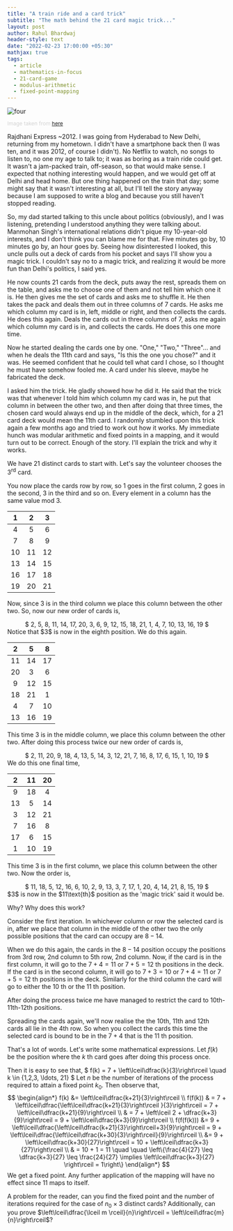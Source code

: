 ```yaml
---
title: "A train ride and a card trick"
subtitle: "The math behind the 21 card magic trick..."
layout: post
author: Rahul Bhardwaj
header-style: text
date: "2022-02-23 17:00:00 +05:30"
mathjax: true
tags:
  - article
  - mathematics-in-focus
  - 21-card-game
  - modulus-arithmetic
  - fixed-point-mapping
---
```


<div>
  <img src="/blog/media/post/2022-02-23-train-ride_img.jpeg" alt="four">
  <!-- <h1 style="margin-top: -20px">Image taken from <a href https://mathsmartinthomas.wordpress.com/2017/01/27/maths-prize-puzzle-27-january-the-21-card-trick//> /h1> -->
  <p  style="color:#D3D3D3;font-size:12px;" >Image taken from <a href="https://mathsmartinthomas.wordpress.com/">here</a>
  <!-- <a href="https://mathsmartinthomas.files.wordpress.com/2015/11/21cards.jpg">here</a> -->

</div>



Rajdhani Express ~2012. I was going from Hyderabad to New Delhi, returning from my hometown. I didn't have a smartphone back then (I was ten, and it was 2012, of course I didn't). No Netflix to watch, no songs to listen to, no one my age to talk to; it was as boring as a train ride could get. It wasn't a jam-packed train, off-season, so that would make sense. I expected that nothing interesting would happen, and we would get off at Delhi and head home. But one thing happened on the train that day; some might say that it wasn't interesting at all, but I'll tell the story anyway because I am supposed to write a blog and because you still haven't stopped reading.

So, my dad started talking to this uncle about politics (obviously), and I was listening, pretending I understood anything they were talking about. Manmohan Singh's international relations didn't pique my 10-year-old interests, and I don't think you can blame me for that. Five minutes go by, 10 minutes go by, an hour goes by. Seeing how disinterested I looked, this uncle pulls out a deck of cards from his pocket and says I'll show you a magic trick. I couldn't say no to a magic trick, and realizing it would be more fun than Delhi's politics, I said yes. 

He now counts 21 cards from the deck, puts away the rest, spreads them on the table, and asks me to choose one of them and not tell him which one it is. He then gives me the set of cards and asks me to shuffle it. He then takes the pack and deals them out in three columns of 7 cards. He asks me which column my card is in, left, middle or right, and then collects the cards. He does this again. Deals the cards out in three columns of 7, asks me again which column my card is in, and collects the cards. He does this one more time.

Now he started dealing the cards one by one. "One," "Two," "Three"... and when he deals the 11th card and says, "Is this the one you chose?" and it was. He seemed confident that he could tell what card I chose, so I thought he must have somehow fooled me. A card under his sleeve, maybe he fabricated the deck. 

I asked him the trick. He gladly showed how he did it. He said that the trick was that whenever I told him which column my card was in, he put that column in between the other two, and then after doing that three times, the chosen card would always end up in the middle of the deck, which, for a 21 card deck would mean the 11th card.
I randomly stumbled upon this trick again a few months ago and tried to work out how it works. My immediate hunch was modular arithmetic and fixed points in a mapping, and it would turn out to be correct.
Enough of the story. I'll explain the trick and why it works.

We have 21 distinct cards to start with. Let's say the volunteer chooses the $3^{\text{rd}}$ card. 

You now place the cards row by row, so 1 goes in the first column, 2 goes in the second, 3 in the third and so on. Every element in a column has the same value $\text{mod}\ 3$.

|  1   |  2   |  3   |
| :--: | :--: | :--: |
|  4   |  5   |  6   |
|  7   |  8   |  9   |
|  10  |  11  |  12  |
|  13  |  14  |  15  |
|  16  |  17  |  18  |
|  19  |  20  |  21  |

Now, since $3$ is in the third column we place this column between the other two. So, now our new order of cards is,
<center>
$
2, 5, 8, 11, 14, 17, 20, 3, 6, 9, 12, 15, 18, 21, 1, 4, 7, 10, 13, 16, 19
$
</center>
Notice that $3$ is now in the eighth position. We do this again.

|  2   |  5   |  8   |
| :--: | :--: | :--: |
|  11  |  14  |  17  |
|  20  |  3   |  6   |
|  9   |  12  |  15  |
|  18  |  21  |  1   |
|  4   |  7   |  10  |
|  13  |  16  |  19  |

This time $3$ is in the middle column, we place this column between the other two. After doing this process twice our new order of cards is,
<center>
$
2, 11, 20, 9, 18, 4, 13, 5, 14, 3, 12, 21, 7, 16, 8, 17, 6, 15, 1, 10, 19
$
</center>
We do this one final time,

|  2   |  11  |  20  |
| :--: | :--: | :--: |
|  9   |  18  |  4   |
|  13  |  5   |  14  |
|  3   |  12  |  21  |
|  7   |  16  |  8   |
|  17  |  6   |  15  |
|  1   |  10  |  19  |

This time $3$ is in the first column, we place this column between the other two. Now the order is, 
<center>
$
11, 18, 5, 12, 16, 6, 10, 2, 9, 13, 3, 7, 17, 1, 20, 4, 14, 21, 8, 15, 19
$
</center>
$3$ is now in the $11\text{th}$ position as the 'magic trick' said it would be.

Why? Why does this work?

Consider the first iteration. In whichever column or row the selected card is in, after we place that column in the middle of the other two the only possible positions that the card can occupy are $8 - 14$.    

When we do this again, the cards in the $8-14$ position occupy the positions from 3rd row, 2nd column to 5th row, 2nd column. Now, if the card is in the first column, it will go to the $7+4 = 11$ or $7+5 = 12$ th positions in the deck. If the card is in the second column, it will go to $7+3 =10$ or $7+4=11$ or $7+5 = 12$ th positions in the deck. Similarly for the third column the card will go to either the $10$ th or the $11$ th position.

After doing the process twice me have managed to restrict the card to 10th-11th-12th positions. 

Spreading the cards again, we'll now realise the the 10th, 11th and 12th cards all lie in the 4th row. So when you collect the cards this time the selected card is bound to be in the $7+4$ that is the $11$ th position.

That's a lot of words. Let's write some mathematical expressions. Let $f(k)$ be the position where the $k$ th card goes after doing this process once.

Then it is easy to see that,
$
f(k) = 7 + \left\lceil\dfrac{k}{3}\right\rceil \quad k \in \{1,2,3, \ldots, 21\}
$
Let $n$ be the number of iterations of the process required to attain a fixed point $k_0$. Then observe that,
$$
\begin{align*}
f(k) &= \left\lceil\dfrac{k+21}{3}\right\rceil \\
f(f(k)) & = 7 + \left\lceil\dfrac{\left\lceil\dfrac{k+21}{3}\right\rceil }{3}\right\rceil 
 = 7 + \left\lceil\dfrac{k+21}{9}\right\rceil \\ 
& = 7 + \left\lceil 2 + \dfrac{k+3}{9}\right\rceil
= 9 + \left\lceil\dfrac{k+3}{9}\right\rceil \\
f(f(f(k))) &= 9 + \left\lceil\dfrac{\left\lceil\dfrac{k+21}{3}\right\rceil+3}{9}\right\rceil
= 9 + \left\lceil\dfrac{\left\lceil\dfrac{k+30}{3}\right\rceil}{9}\right\rceil \\
&= 9 + \left\lceil\dfrac{k+30}{27}\right\rceil = 10 + \left\lceil\dfrac{k+3}{27}\right\rceil \\ 
& = 10 + 1 = 11 \quad \quad \left\{\frac{4}{27} \leq \dfrac{k+3}{27} \leq \frac{24}{27} \implies \left\lceil\dfrac{k+3}{27} \right\rceil = 1\right\}
\end{align*}
$$
We get a fixed point. Any further application of the mapping will have no effect since $11$ maps to itself. 

A problem for the reader, can you find the fixed point and the number of iterations required for the case of $n_0\times3$ distinct cards? Additionally, can you prove  $\left\lceil\dfrac{\lceil m \rceil}{n}\right\rceil = \left\lceil\dfrac{m}{n}\right\rceil$?